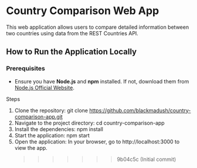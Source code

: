 # Country Comparison Web App

This web application allows users to compare detailed information between two countries using data from the REST Countries API.

## How to Run the Application Locally

### Prerequisites

- Ensure you have **Node.js** and **npm** installed. If not, download them from [Node.js Official Website](https://nodejs.org/).

Steps

1.  Clone the repository: git clone https://github.com/blackmadush/country-comparison-app.git
2.  Navigate to the project directory: cd country-comparison-app
3.  Install the dependencies: npm install
4.  Start the application: npm start
5.  Open the application: In your browser, go to http://localhost:3000 to view the app.
    > > > > > > > 9b04c5c (Initial commit)
